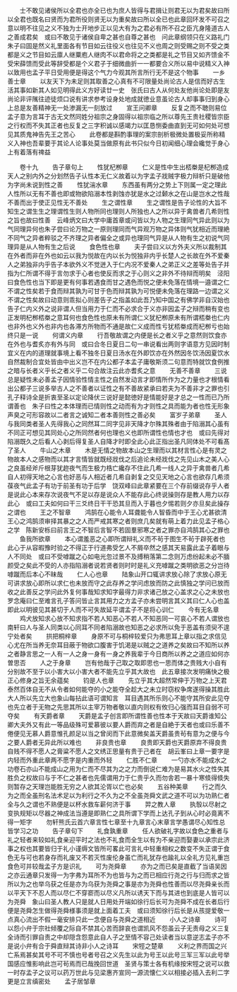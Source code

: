 <!-- { "loadSidebar": true } -->
　　士不敢见诸侯所以全君也亦全已也为庶人皆得与君揖让则君无以为君矣故曰所以全君也既名曰贤而为君所役则贤无以为重矣故曰所以全已也此章回环发不可召之意以明不往见之义不独为士开地步正以见大有为之君必有所不召之臣亢身隆道古人之善成君矣　或曰不敢见于诸侯自卑之甚也自尊之甚也　问此章纲领只在义路礼门朱子曰固是然义礼里面各有节目如云往役义也往见不义也周之则受赐之则不受之类都是义之节目如云廪人继粟庖人继肉不以君命将之之类都是礼之节目又如齐馈金不受宋薛馈而受此等辞受都是个义君子于细微曲折一一都要合义所以易中说精义入神以致用也孟子平日受用便是得这个气力今观其所言所行无不是这个物事
　　一乡善士章
　　以友天下为未足则其取善之心真有不可限量处尚论古人是信而好古生活其事如新其人如见明得此义方好读廿一史　张氏曰古人从何处友他尚论处即是友尚论非评隲往迹徒烦口说有讲求参考设身处地成就徳业意虽论古人却事事归到身心上总是友善精神无一处渗漏无一刻放过
　　宣王问卿章
　　反复之而不聴则易位孟子意为言耳于古无文然同姓分祖宗之身固得以祖宗临之所以尊先王贵社稷皆宗臣之行权而不失其正者也反复之三字积诚以感竭力以匡恳恻委曲直到无可如何处可想见其质鬼神告先王之苦心
　　此卷都是斟酌事理的案宗剖析极微处置极妥所称精义入神也吾辈要于其论人论事处莫当做原有此书只似今日初闻细心理会纔觉于身心上有着落有禆益

　　卷十九
　　告子章句上
　　性犹杞栁章
　　仁义是性中生出桮桊是杞栁造成天人之别内外之分划然告子认性本无仁义故着以为字孟子戕贼字极力辩析只是破他为字尚未说到性之善
　　性犹湍水章
　　东西虽有两分之势上下则属一定之理此人性所以无有不善也即或物欲陷溺本性剥蚀亦犹是水之过颡水之在山是岂水之性哉不善而出于使正见性无不善处
　　生之谓性章
　　生之谓性是告子论性的大旨不知生之谓生生之理谓性生则人物所同也理则人所独也人之所以异于禽兽者几希则性之旨也故曰性善　云峰炳文曰大学中庸首章或问皆以为人物之生理同气异此则以为气同理异何也朱子尝曰论万物之一原则理同而气异观万物之异体则气犹相近而理絶不同气之异者粹驳之不齐理之异者偏全之或异也理同气异是从人物有生之初说气同理异是从人物有生之后说
　　食色性也章
　　夫子尝曰义以方外夫义所以裁制其在外者而非在外也如云以我为悦故在内以长为悦独非内乎长楚人之长故在外不爱秦人之弟独非内乎告子本欲外义不觉迸入于仁内况不爱秦人之弟正义之差等处告子并指为仁所谓不得于言勿求于心者也使反而求之于心则义之非外不待辩而明矣　泾阳曰食色性也当下即是更有何事若遇食而甘之遇色而悦之便未免落在情境一邉谓之仁不谓之性矣若于食而辩其孰为可甘于色而辩其孰为可悦便未免落在理路一边谓之义不谓之性矣故曰动意则乖拟心则差告子之指盖如此吾乃知中国之有佛学非自汉始也　告子仁内义外之说非谓人但当用力于仁而不必求合于义亦非因孟子之辩而稍有变也正发明杞栁桮桊之意耳何也食色性也原未有所谓仁义犹杞栁原未有所谓桮桊也仁内也非外也义外也非内也各滞方所物而不通是故仁义成而性亏犹桮桊成而杞栁亏也始终只是一说
　　何谓义内章
　　行吾敬故谓之内便是长之者义乎之意然则饮食亦在外也与耆炙亦有外与同　或曰合冬日夏日二句一串说看出两则字语意方见因时制宜义在内的道理就事境上看不独冬日夏日汤水在外即饮亦在外然因冬饮汤因夏饮水自然裁制合宜处皆由中出义岂不在内公都子本孟子庸敬斯须二句意而特就饮食例推之暗与长者义乎长之者义乎二句合故注云此亦耆炙之意
　　无善不善章
　　三说总是疑性未必善孟子因情验性情主性之自然发动言才即情所作为之力量也才根情看出公都子三说多举古人之不善者以证性之有不善故紧承曰若夫为不善非才之罪也引孔子释诗全是折衷至圣以定论降伏三说好是懿徳好是情能好是才总之一性而已乃所谓善也　朱子曰性之本体理而已情则性之动而有为才则性之具而能为者也性无形象声臭之可形容故以二者言之诚知二者本善则性之善必矣
　　富岁子弟章
　　圣人与我同类者圣人先得我心之同然耳二同字见非天降才尔殊其殊者由于陷溺其心虽有不同正可想见其同处心之所同然者何也理也义也即所谓性也情也才也　或曰先得对陷溺既久之后看人心剥后得复圣人自降才时即全此心此正指出圣凡同体处不可看髙了圣人
　　牛山之木章
　　木是无情之物故本山之生理而以其材言性心是有灵之物故本人之感物而以其才言情皆就既经戕伐之后追论未经戕伐之先见山木之美人心之良虽经斧斤根芽犹趂夜气而生极力梏亡纔存不住此几希一线人之异于禽兽者几希自人初得天地之心言也好恶与人相近者几希自剥复之交见天地之心言也欲存几希须葆夜气此孟子有功于前圣有功于后学　饶双峰曰此章紧要在三个存前缀说存乎人者是说此心本来存次说夜气不足以存是说众人不能存此心终说操则存是教人用力以存此心　或曰工夫如何曰干三爻终日干干恐其旦而入于暮也夕惕若则夕亦旦矣此操存之谓也
　　王之不智章
　　鸿鹄在心能令人耳聋能令人智昏而中于王心尤甚欲清王心之鸿鹄须审择其暴之之人而严戒其寒之者则庶几矣就有萌上着力此见孟子格心之学　陈新安栎曰前言王之不智后言智不若固羣邪寒之者之罪亦自鸿鹄其心之罪也
　　鱼我所欲章
　　本心谓羞恶之心即所谓辩礼义而不茍于图生不茍于辟死者也此心于从容暇豫时验之不得正于行道弗受乞人不屑卒然之感其天易露此孟子着眼与人不同处　或曰不受嘑蹴之心如电光忽过景不及搏稍落第二念则万虑纷起未必不腼颜受之矣此不受的人亦指陷溺者说若贤者则时时是礼义充嘑蹴之类明欲恶之分岂待嘑蹴而后本心不昧哉
　　仁人心也章
　　陆象山开口辄讲求放心除了求放心原无可讲求放心即所以求仁也未放而守之此存养之学问虑放而防之此慎独之学问已放而收之此善反之学问此外复何事哉知求知字最得力非求诸己放之心盖求之心之未放也　罗念庵曰仁至难言孔子答问皆止言其用力之方孟子亦未尝明言其义其曰仁人心也盖即此以明彼见其甚切于人而不可失故延平谓孟子不是将心训仁
　　今有无名章
　　鸡犬放知求心放不知求指不若人知恶心不若人不知恶同一可哀心不若人谓放也　南轩曰人与圣人同类以心同耳不同者陷溺故也知恶之必求所以免于恶盖有须臾不遑宁处者矣
　　拱把桐梓章
　　身原不可与桐梓较爱只为弗思耳上章以指之求信见心尤在所当养无奈耳目蔽于物欲口腹害于饥渇是以贼之之道养之矣故曰不知所以养之者静言思之一人有一人之身一身有一身之养我辈于今日商所以养之之道应如何亦曽思否
　　人之于身章
　　岂有他哉于己取之取即思也一思而体之贵贱大小自有分别故不至于以小害大以小害大者不能先立乎其大故也　此五章接次发明痛快之极正心修身之旨无余蕴矣
　　钧是人也章
　　先立乎其大超然常伸于万物之上天君泰然百体自无不从令者如何能夺的小之能夺全趁大之未立时窃权争席遂得操其胜此大人所以先立大也象山每拈此语可谓知言　耳目遇其所乐则心不能守其所安此见夺也先立者于无物之先思其所以主宰万物者敬以直内则权有攸归心强而耳目自弱不可夺矣
　　有天爵者章
　　天爵是孟子创言即所谓性善也性本于天故曰天爵谁知公卿大夫外又有此一等品级殊可爱慕彼以要人爵而弃之者是自絶于天者也或曰乐善不倦便见无慕人爵意惟孔颜足以当之曾闵而下此意微矣盖天爵虽贵茍有意为之便与今之要人爵者无异此所以难也
　　非良贵也章
　　良贵即天爵也天爵原弃不得良贵自贱不得不愿人之膏粱不愿人之文绣正思量有贵于己者在　胡云峯曰上章一要字是内轻而外重此章两不愿字是内重而外轻
　　仁胜不仁章
　　一勺亦水不能成水之功卷石亦山不能成山之用为仁而不尽其为之之力而倒说仁难为是易其水火之性失其胜负之权故曰与于不仁之甚者也先儒谓用力于仁贵乎久而勿舎若一暴十寒倐得倐失则暂存之天理岂能胜无穷之人欲其沦胥以亡也必矣
　　五谷种美章
　　行之而久为之而全虽刑名法术足以为利行之不久为之不全虽尧舜文武之道不可以为功熟仁者全与久之谓也不熟便是以杯水救车薪何济于事
　　羿之教人章
　　执彀以尽射之变执规矩以尽器之神成法当遵是即熟仁之具所谓下学而上达孔子到从心时必竟离不得一矩字
　　勿轩熊氏云首六章言性七章至十九章言心末章言学愚谓尽心知性总皆学习之功
　　告子章句下
　　礼食孰重章
　　任人欲破礼字故以食色之重者与礼之轻者来较如礼食亲迎平时之法也不礼食而全生以有为不亲迎而娶妻以承宗此济事之权也其要皆归于礼小谨缛文皆所可畧此可言礼中轻重相权之数变不失正谓于食色无与可也若身存而礼废又不若灭性废伦身虽亡而礼犹存也踰礼以全礼方见礼重岂食色可并较哉孟子方是识礼
　　可为尧舜章
　　亦为之而已矣是直截了当语吴因之亦云通章只发得一为字弗为耳所不为也皆与为之而已相应行尧之行与归而求之皆所以为之也举乌获之任是亦为乌获为尧舜之事是亦为尧舜也性善而以尽尧舜亲长而以平天下不忍人而以尽仁不穿窬而以尽义凡所以诱天下而与其进也到底是人皆可以为尧舜　象山曰圣人教人只是就人日用处开端如徐行后长可为尧舜不成在长者后行便是尧舜怎生做得尧舜様事须是就上面着工夫　或曰须知徐行后长是从孩提爱敬一点真心流出不假一毫安排只此一念便自与尧舜之道相近
　　小人之诗章
　　诗可以怨小弁于宗社倾覆之际自不禁其心苦而辞哀也谓凯风不怨虽云子无责母之义三复全诗而引罪自责之中却隠含怨意此自人子之至情不容己处读者当以意逆志孟子亦不是说小弁有合于舜直辩其诗非小人之诗耳
　　宋牼之楚章
　　义利之界而国之兴亡系焉甚矣其号不可不慎也号者号召之义先生以此为号王以此号三军三军以此号举国感应惟影响此岂可茍焉而已哉挽回世道　圣贤与策士各有机缘按宋牼之说可以救一时存孟子之议可以药万世此与见梁惠齐宣同一源流懐仁义以相接必插入去利二字更是立言缜密处
　　孟子居邹章
